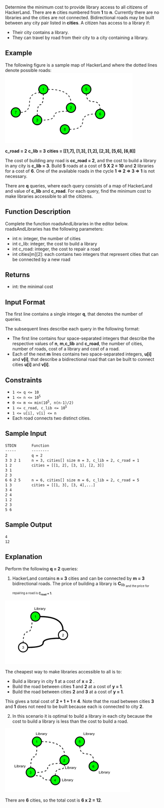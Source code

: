 
Determine the minimum cost to provide library access to all citizens of HackerLand. There are **n** cities numbered from **1** to **n**. Currently there are no libraries and the cities are not connected. Bidirectional roads may be built between any city pair listed in **cities**. A citizen has access to a library if:

- Their city contains a library.
- They can travel by road from their city to a city containing a library.

## Example

The following figure is a sample map of HackerLand where the dotted lines denote possible roads:
<img src="./img/libs_roads.png" alt="photo of libs and roads" />

**c_road = 2**
**c_lib = 3**
**cities = [[1,7], [1,3], [1,2], [2,3], [5,6], [6,8]]**

The cost of building any road is **cc_road = 2**, and the cost to build a library in any city is **c_lib = 3**. Build **5** roads at a cost of **5 X 2 = 10** and **2** libraries for a cost of **6**. One of the available roads in the cycle **1 => 2 => 3 => 1** is not necessary.

There are **q** queries, where each query consists of a map of HackerLand and value of **c_lib** and **c_road**. For each query, find the minimum cost to make libraries accessible to all the citizens.

## Function Description

Complete the function roadsAndLibraries in the editor below.
roadsAndLibraries has the following parameters:

- int n: integer, the number of cities
- int c_lib: integer, the cost to build a library
- int c_road: integer, the cost to repair a road
- int cities[m][2]: each  contains two integers that represent cities that can be connected by a new road
  
## Returns
- int: the minimal cost

## Input Format

The first line contains a single integer **q**, that denotes the number of queries.

The subsequent lines describe each query in the following format:
- The first line contains four space-separated integers that describe the respective values of **n**, **m**,**c_lib** and **c_road**, the number of cities, number of roads, cost of a library and cost of a road.
- Each of the next **m** lines contains two space-separated integers, **u[i]** and  **v[i]**, that describe a bidirectional road that can be built to connect cities **u[i]** and **v[i]**.

## Constraints
- <code>1 <= q <= 10</code> 
- <code>1 <= n <= 10<sup>5</sup></code> 
- <code>0 <= m <= min(10<sup>5</sup>, n(n-1)/2)</code>
- <code>1 <= c_road, c_lib <= 10<sup>5</sup></code>
- <code>1 <= u[i], v[i] <= n </code>
- Each road connects two distinct cities.

## Sample Input
```
STDIN       Function
-----       --------
2           q = 2
3 3 2 1     n = 3, cities[] size m = 3, c_lib = 2, c_road = 1
1 2         cities = [[1, 2], [3, 1], [2, 3]]
3 1
2 3
6 6 2 5     n = 6, cities[] size m = 6, c_lib = 2, c_road = 5
1 3         cities = [[1, 3], [3, 4],...]
3 4
2 4
1 2
2 3
5 6
```
## Sample Output
```
4
12
```

## Explanation

Perform the following **q = 2** queries:

1. HackerLand contains **n = 3** cities and can be connected by **m = 3** bidirectional roads. The price of building a library is **C**<sub>lib<sub> and the price for repairing a road is **C<sub>road</sub> = 1**.

<img src="./img/lib_road.png" alt="photo of lib and road" />

The cheapest way to make libraries accessible to all is to:

- Build a library in city **1** at a cost of **x = 2** .
- Build the road between cities **1** and **2** at a cost of **y = 1**.
- Build the road between cities **2** and **3** at a cost of **y = 1**.
  
This gives a total cost of **2 + 1 + 1 = 4**. Note that the road between cities **3** and **1** does not need to be built because each is connected to city **2**.

2. In this scenario it is optimal to build a library in each city because the cost to build a library is less than the cost to build a road.

<img src="./img/road_lib.png" alt=" all roads and lib" />

There are **6** cities, so the total cost is **6 x 2 = 12**.